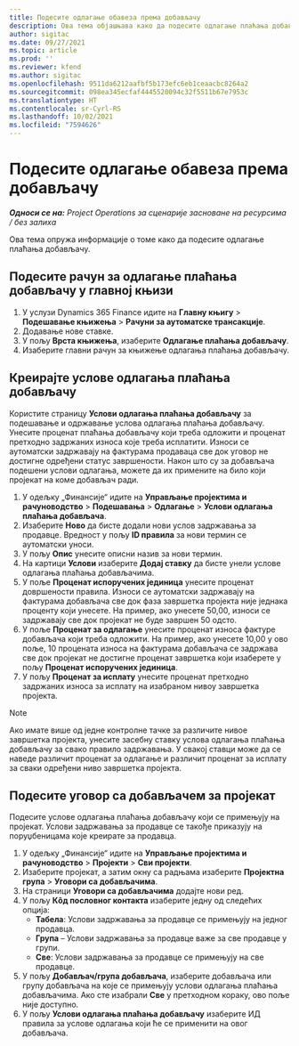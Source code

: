 ```yaml
---
title: Подесите одлагање обавеза према добављачу
description: Ова тема објашњава како да подесите одлагање плаћања добављачу.
author: sigitac
ms.date: 09/27/2021
ms.topic: article
ms.prod: ''
ms.reviewer: kfend
ms.author: sigitac
ms.openlocfilehash: 9511da6212aafbf5b173efc6eb1ceaacbc8264a2
ms.sourcegitcommit: 098ea345ecfaf4445520094c32f5511b67e7953c
ms.translationtype: HT
ms.contentlocale: sr-Cyrl-RS
ms.lasthandoff: 10/02/2021
ms.locfileid: "7594626"
---
```

# <a name="set-up-vendor-retention"></a>Подесите одлагање обавеза према добављачу

_**Односи се на:** Project Operations за сценарије засноване на ресурсима / без залиха_

Ова тема опружа информације о томе како да подесите одлагање плаћања добављачу.

## <a name="set-up-a-vendor-retention-account-in-general-ledger"></a>Подесите рачун за одлагање плаћања добављачу у главној књизи

1. У услузи Dynamics 365 Finance идите на **Главну књигу** > **Подешавање књижења** > **Рачуни за аутоматске трансакције**.
2. Додавање нове ставке.
3. У пољу **Врста књижења**, изаберите **Одлагање плаћања добављачу**.
4. Изаберите главни рачун за књижење одлагања плаћања добављачу.

## <a name="create-vendor-retention-terms"></a>Креирајте услове одлагања плаћања добављачу

Користите страницу **Услови одлагања плаћања добављачу** за подешавање и одржавање услова одлагања плаћања добављачу. Унесите проценат плаћања добављачу који треба одложити и проценат претходно задржаних износа које треба исплатити. Износи се аутоматски задржавају на фактурама продаваца све док уговор не достигне одређени статус завршености. Након што су за добављача подешени услови одлагања, можете да их примените на било који пројекат на коме добављач ради.

1. У одељку „Финансије“ идите на **Управљање пројектима и рачуноводство** > **Подешавања** > **Одлагање** > **Услови одлагања плаћања добављача**.
2. Изаберите **Ново** да бисте додали нови услов задржавања за продавце. Вредност у пољу **ID правила** за нови термин се аутоматски уноси. 
3. У пољу **Опис** унесите описни назив за нови термин.
4. На картици **Услови** изаберите **Додај ставку** да бисте унели услове одлагања плаћања добављачима.
5. У поље **Проценат испоручених јединица** унесите проценат довршености правила. Износи се аутоматски задржавају на фактурама добављача све док фаза завршетка пројекта није једнака проценту који унесете. На пример, ако унесете 50,00, износи се задржавају све док пројекат не буде завршен 50 одсто.
6. У поље **Проценат за одлагање** унесите проценат износа фактуре добављача који треба одложити. На пример, ако унесете 10,00 у ово поље, 10 процената износа на фактурама добављача се задржава све док пројекат не достигне проценат завршетка који изаберете у пољу **Проценат испоручених јединица**.
7. У пољу **Проценат за исплату** унесите проценат претходно задржаних износа за исплату на изабраном нивоу завршетка пројекта.

> [!NOTE]
> Ако имате више од једне контролне тачке за различите нивое завршетка пројекта, унесите засебну ставку услова одлагања плаћања добављачу за свако правило задржавања. У свакој ставци може да се наведе различит проценат за одлагање и различит проценат за исплату за сваки одређени ниво завршетка пројекта.

## <a name="set-up-a-vendor-agreement-for-the-project"></a>Подесите уговор са добављачем за пројекат

Подесите услове одлагања плаћања добављачу који се примењују на пројекат. Услови задржавања за продавце се такође приказују на поруџбеницама које креирате за продавца.

1. У одељку „Финансије“ идите на **Управљање пројектима и рачуноводство** > **Пројекти** > **Сви пројекти**. 
2. Изаберите пројекат, а затим окну са радњама изаберите **Пројектна група** > **Уговори са добављачима**.
3. На страници **Уговори са добављачима** додајте нови ред.
4. У пољу **Кôд пословног контакта** изаберите једну од следећих опција:
   - **Табела**: Услови задржавања за продавце се примењују на једног продавца.
   - **Група** – Услови задржавања за продавце важе за све продавце у групи.
   - **Све**: Услови задржавања за продавце се примењују на све продавце.
5. У пољу **Добављач/група добављача**, изаберите добављача или групу добављача на које се примењују услови одлагања плаћања добављачима. Ако сте изабрали **Све** у претходном кораку, ово поље није доступно.
6. У пољу **Услови одлагања плаћања добављачу** изаберите ИД правила за услове одлагања који ће се применити на овог добављача.

